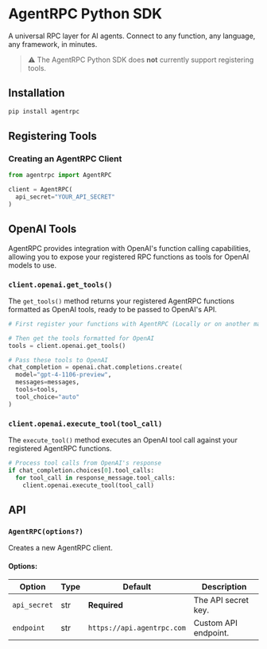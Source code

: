# AgentRPC Python SDK

A universal RPC layer for AI agents. Connect to any function, any language, any framework, in minutes.

> ⚠️ The AgentRPC Python SDK does **not** currently support registering tools.

## Installation

```sh
pip install agentrpc
```

## Registering Tools

### Creating an AgentRPC Client

```python
from agentrpc import AgentRPC

client = AgentRPC(
  api_secret="YOUR_API_SECRET"
)
```

## OpenAI Tools

AgentRPC provides integration with OpenAI's function calling capabilities, allowing you to expose your registered RPC functions as tools for OpenAI models to use.

### `client.openai.get_tools()`

The `get_tools()` method returns your registered AgentRPC functions formatted as OpenAI tools, ready to be passed to OpenAI's API.

```python
# First register your functions with AgentRPC (Locally or on another machine)

# Then get the tools formatted for OpenAI
tools = client.openai.get_tools()

# Pass these tools to OpenAI
chat_completion = openai.chat.completions.create(
  model="gpt-4-1106-preview",
  messages=messages,
  tools=tools,
  tool_choice="auto"
)
```

### `client.openai.execute_tool(tool_call)`

The `execute_tool()` method executes an OpenAI tool call against your registered AgentRPC functions.

```python
# Process tool calls from OpenAI's response
if chat_completion.choices[0].tool_calls:
  for tool_call in response_message.tool_calls:
    client.openai.execute_tool(tool_call)
```

## API

### `AgentRPC(options?)`

Creates a new AgentRPC client.

#### Options:

| Option       | Type | Default                    | Description          |
| ------------ | ---- | -------------------------- | -------------------- |
| `api_secret` | str  | **Required**               | The API secret key.  |
| `endpoint`   | str  | `https://api.agentrpc.com` | Custom API endpoint. |
